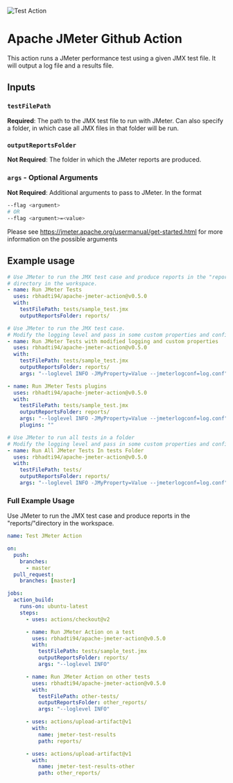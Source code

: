 ![Test Action](https://github.com/rbhadti94/apache-jmeter-action/workflows/Test%20Action/badge.svg)

# Apache JMeter Github Action

This action runs a JMeter performance test using a given JMX test file. It will output a log file and a results file.

## Inputs

### `testFilePath`
**Required**: The path to the JMX test file to run with JMeter. Can also specify a folder, in which case all JMX files in that folder will be run.

### `outputReportsFolder`
**Not Required**: The folder in which the JMeter reports are produced.

### ```args``` - Optional Arguments
**Not Required**: Additional arguments to pass to JMeter. In the format

```bash
--flag <argument>
# OR
--flag <argument>=<value>
```

Please see https://jmeter.apache.org/usermanual/get-started.html for more information on the possible arguments

## Example usage
```yaml
# Use JMeter to run the JMX test case and produce reports in the "reports/"
# directory in the workspace.
- name: Run JMeter Tests
  uses: rbhadti94/apache-jmeter-action@v0.5.0
  with:
    testFilePath: tests/sample_test.jmx
    outputReportsFolder: reports/

# Use JMeter to run the JMX test case.
# Modify the logging level and pass in some custom properties and config
- name: Run JMeter Tests with modified logging and custom properties
  uses: rbhadti94/apache-jmeter-action@v0.5.0
  with:
    testFilePath: tests/sample_test.jmx
    outputReportsFolder: reports/
    args: "--loglevel INFO -JMyProperty=Value --jmeterlogconf=log.conf"

- name: Run JMeter Tests plugins
  uses: rbhadti94/apache-jmeter-action@v0.5.0
  with:
    testFilePath: tests/sample_test.jmx
    outputReportsFolder: reports/
    args: "--loglevel INFO -JMyProperty=Value --jmeterlogconf=log.conf"
    plugins: ""

# Use JMeter to run all tests in a folder
# Modify the logging level and pass in some custom properties and config
- name: Run All JMeter Tests In tests Folder
  uses: rbhadti94/apache-jmeter-action@v0.5.0
  with:
    testFilePath: tests/
    outputReportsFolder: reports/
    args: "--loglevel INFO -JMyProperty=Value --jmeterlogconf=log.conf"
```

### Full Example Usage
Use JMeter to run the JMX test case and produce reports in the "reports/"directory in the workspace.

```yaml
name: Test JMeter Action

on:
  push:
    branches:
      - master
  pull_request:
    branches: [master]

jobs:
  action_build:
    runs-on: ubuntu-latest
    steps:
      - uses: actions/checkout@v2

      - name: Run JMeter Action on a test
        uses: rbhadti94/apache-jmeter-action@v0.5.0
        with:
          testFilePath: tests/sample_test.jmx
          outputReportsFolder: reports/
          args: "--loglevel INFO"

      - name: Run JMeter Action on other tests
        uses: rbhadti94/apache-jmeter-action@v0.5.0
        with:
          testFilePath: other-tests/
          outputReportsFolder: other_reports/
          args: "--loglevel INFO"

      - uses: actions/upload-artifact@v1
        with:
          name: jmeter-test-results
          path: reports/

      - uses: actions/upload-artifact@v1
        with:
          name: jmeter-test-results-other
          path: other_reports/
```